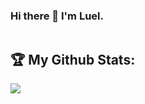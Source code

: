 ### Hi there 👋 I'm Luel.

<img src="https://komarev.com/ghpvc/?username=luelhagos&style=flat-square&color=blue" alt=""/>

## :trophy: My Github Stats:

<div>
<a href="https://github-readme-stats.vercel.app/api?username=luelhagos&count_private=true&show_icons=true&theme=tokyonight">
  <img  align="left" src="https://github-readme-stats.vercel.app/api?username=luelhagos&count_private=true&show_icons=true&theme=tokyonight" />
</a>
</div>

<!--
**luelhagos/luelhagos** is a ✨ _special_ ✨ repository because its `README.md` (this file) appears on your GitHub profile.

Here are some ideas to get you started:

- 🔭 I’m currently working on ...
- 🌱 I’m currently learning ...
- 👯 I’m looking to collaborate on ...
- 🤔 I’m looking for help with ...
- 💬 Ask me about ...
- 📫 How to reach me: ...
- 😄 Pronouns: ...
- ⚡ Fun fact: ...
-->
